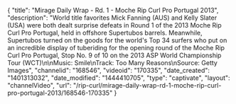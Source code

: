 {
    "title": "Mirage Daily Wrap - Rd. 1 - Moche Rip Curl Pro Portugal 2013",
    "description": "World title favorites Mick Fanning (AUS) and Kelly Slater (USA) were both dealt surprise defeats in Round 1 of the 2013 Moche Rip Curl Pro Portugal, held in offshore Supertubos barrels. Meanwhile, Supertubos turned on the goods for the world's Top 34 surfers who put on an incredible display of tuberiding for the opening round of the Moche Rip Curl Pro Portugal, Stop No. 9 of 10 on the 2013 ASP World Championship Tour (WCT)\n\nMusic: Smile\nTrack: Too Many Reasons\nSource: Getty Images",
    "channelid": "168546",
    "videoid": "170335",
    "date_created": "1401313032",
    "date_modified": "1444410705",
    "type": "captivate",
    "layout": "channelVideo",
    "url": "\/rip-curl\/mirage-daily-wrap-rd-1-moche-rip-curl-pro-portugal-2013\/168546-170335"
}